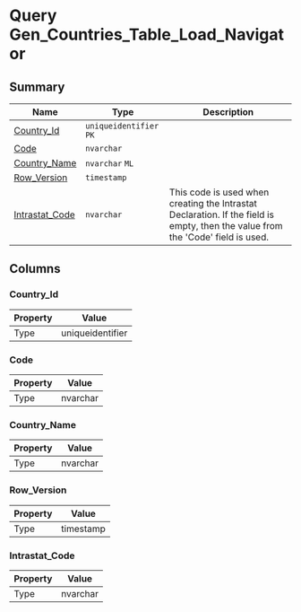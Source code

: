 # Query Gen_Countries_Table_Load_Navigator


## Summary

| Name | Type | Description |
| - | - | --- |
|[Country_Id](#country_id)|`uniqueidentifier` `PK`||
|[Code](#code)|`nvarchar` ||
|[Country_Name](#country_name)|`nvarchar` `ML`||
|[Row_Version](#row_version)|`timestamp` ||
|[Intrastat_Code](#intrastat_code)|`nvarchar` |This code is used when creating the Intrastat Declaration. If the field is empty, then the value from the 'Code' field is used.|

## Columns

### Country_Id

| Property | Value |
| - | - |
|Type|uniqueidentifier|

### Code

| Property | Value |
| - | - |
|Type|nvarchar|

### Country_Name

| Property | Value |
| - | - |
|Type|nvarchar|

### Row_Version

| Property | Value |
| - | - |
|Type|timestamp|

### Intrastat_Code

| Property | Value |
| - | - |
|Type|nvarchar|


